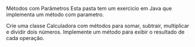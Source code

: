 Métodos com Parâmetros
Esta pasta tem um exercicio em Java que implementa um método com parametro.

Crie uma classe Calculadora com métodos para somar, subtrair, multiplicar e dividir dois números. 
Implemente um método para exibir o resultado de cada operação.
